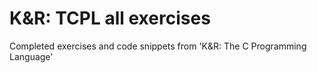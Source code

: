 # K&amp;R: TCPL all exercises
Completed exercises and code snippets from 'K&amp;R: The C Programming Language'
